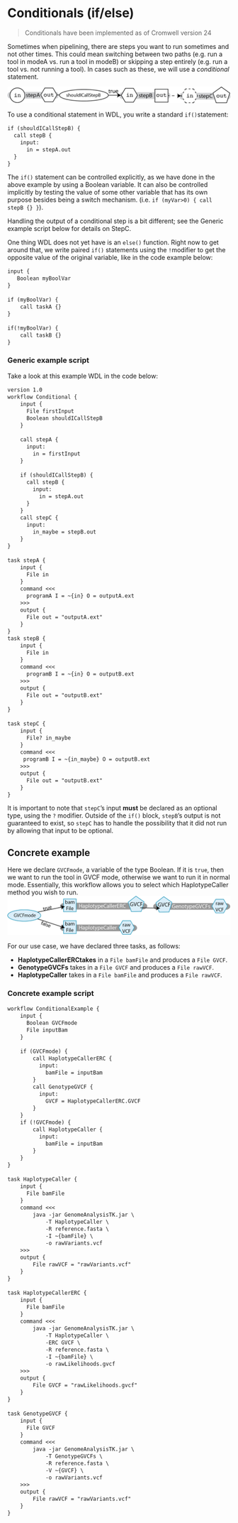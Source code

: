 # Conditionals (if/else)

> Conditionals have been implemented as of Cromwell version 24

Sometimes when pipelining, there are steps you want to run sometimes and not other times. This could mean switching between two paths (e.g. run a tool in modeA vs. run a tool in modeB) or skipping a step entirely (e.g. run a tool vs. not running a tool). In cases such as these, we will use a *conditional* statement.

![Diagram depicting an input going through a process called StepA, producing output. After, a conditional is used to determine if the output should be used as input StepB, which produces an output that is used as an optional input to task C](Images/conditional_generic.png)

To use a conditional statement in WDL, you write a standard `if()`statement:

```wdl
if (shouldICallStepB) {
  call stepB {
    input: 
      in = stepA.out
  }
}
```
The `if()` statement can be controlled explicitly, as we have done in the above example by using a Boolean variable. It can also be controlled implicitly by testing the value of some other variable that has its own purpose besides being a switch mechanism. (i.e. `if (myVar>0) { call stepB {} }`).

Handling the output of a conditional step is a bit different; see the Generic example script below for details on StepC.

One thing WDL does not yet have is an `else()` function. Right now to get around that, we write paired `if()` statements using the `!`modifier to get the opposite value of the original variable, like in the code example below:
```wdl
input {
   Boolean myBoolVar 
}

if (myBoolVar) { 
    call taskA {}
}

if(!myBoolVar) { 
    call taskB {}
}
```
### Generic example script

Take a look at this example WDL in the code below:

```wdl
version 1.0
workflow Conditional {
    input {
      File firstInput
      Boolean shouldICallStepB
    }

    call stepA { 
      input: 
        in = firstInput 
    }
    
    if (shouldICallStepB) {
      call stepB {
        input:
          in = stepA.out
      }
    } 
    call stepC { 
      input: 
        in_maybe = stepB.out
    }
}

task stepA {
    input {
      File in
    }
    command <<<
      programA I = ~{in} O = outputA.ext 
    >>>
    output { 
      File out = "outputA.ext" 
    }
}
task stepB {
    input {
      File in
    }
    command <<< 
      programB I = ~{in} O = outputB.ext 
    >>>
    output { 
      File out = "outputB.ext" 
    }
}

task stepC {
    input {
      File? in_maybe   
    }
    command <<<
     programB I = ~{in_maybe} O = outputB.ext 
    >>>
    output { 
      File out = "outputB.ext" 
    }
}
```
It is important to note that ```stepC```’s input **must** be declared as an optional type, using the `?` modifier. Outside of the `if()` block, `stepB`’s output is not guaranteed to exist, so `stepC` has to handle the possibility that it did not run by allowing that input to be optional.

## Concrete example

Here we declare `GVCFmode`, a variable of the type Boolean. If it is `true`, then we want to run the tool in GVCF mode, otherwise we want to run it in normal mode. Essentially, this workflow allows you to select which HaplotypeCaller method you wish to run.
![A diagram of a workflow that starts with the Boolean variable GVCFmode. If the Boolean is set to true, the workflow takes in a BAM file input and runs the task HaplotypeCallerERC, which produces a GVCF output. If the Boolean is false, the workflow takes in a a BAM input that runs through the task HaplotypeCaller, producing a raw VCF.](Images/conditional_concrete.png)

For our use case, we have declared three tasks, as follows:

* **HaplotypeCallerERCtakes** in a `File bamFile` and produces a `File GVCF`.
* **GenotypeGVCFs** takes in a `File GVCF` and produces a `File rawVCF`.
* **HaplotypeCaller** takes in a `File bamFile` and produces a `File rawVCF`.

### Concrete example script
```wdl
workflow ConditionalExample {
    input {
      Boolean GVCFmode
      File inputBam
    }

    if (GVCFmode) {
        call HaplotypeCallerERC { 
          input: 
            bamFile = inputBam 
        }
        call GenotypeGVCF { 
          input: 
            GVCF = HaplotypeCallerERC.GVCF 
        }
    }
    if (!GVCFmode) {
        call HaplotypeCaller { 
          input: 
            bamFile = inputBam 
        }
    }
}

task HaplotypeCaller {
    input {
      File bamFile
    }
    command <<<
        java -jar GenomeAnalysisTK.jar \
            -T HaplotypeCaller \
            -R reference.fasta \
            -I ~{bamFile} \
            -o rawVariants.vcf
    >>>
    output {
        File rawVCF = "rawVariants.vcf"
    }
}

task HaplotypeCallerERC {
    input {
      File bamFile
    }
    command <<<
        java -jar GenomeAnalysisTK.jar \
            -T HaplotypeCaller \
            -ERC GVCF \
            -R reference.fasta \
            -I ~{bamFile} \
            -o rawLikelihoods.gvcf
    >>>
    output {
        File GVCF = "rawLikelihoods.gvcf"
    }
}

task GenotypeGVCF {
    input {
      File GVCF
    }
    command <<<
        java -jar GenomeAnalysisTK.jar \
            -T GenotypeGVCFs \
            -R reference.fasta \
            -V ~{GVCF} \
            -o rawVariants.vcf
    >>>
    output {
        File rawVCF = "rawVariants.vcf"
    }
}
```